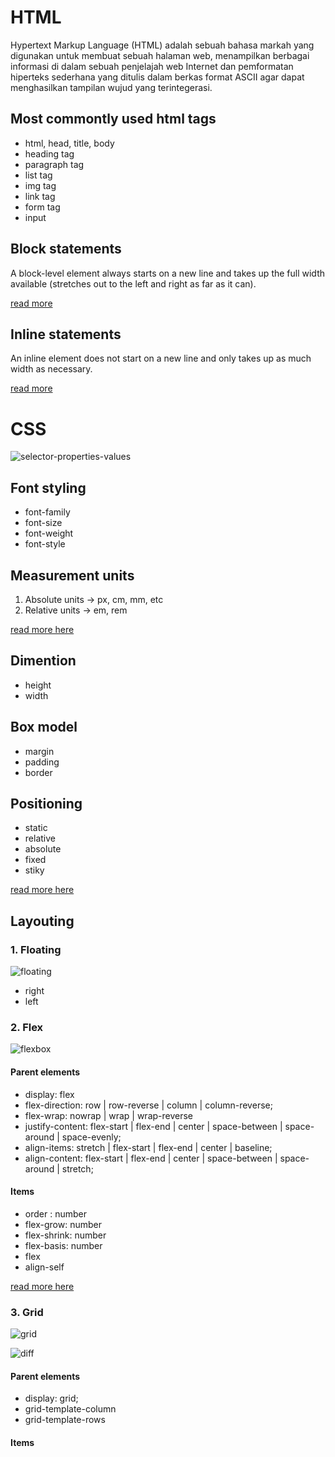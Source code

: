 # HTML

Hypertext Markup Language (HTML) adalah sebuah
bahasa markah yang digunakan untuk membuat sebuah
halaman web, menampilkan berbagai informasi di dalam
sebuah penjelajah web Internet dan pemformatan
hiperteks sederhana yang ditulis dalam berkas format
ASCII agar dapat menghasilkan tampilan wujud yang
terintegerasi.

## Most commontly used html tags

- html, head, title, body
- heading tag
- paragraph tag
- list tag
- img tag
- link tag
- form tag
- input

## Block statements

A block-level element always starts on a new line and takes up the full width available (stretches out to the left and right as far as it can).

[read more](https://www.w3schools.com/html/html_blocks.asp)

## Inline statements

An inline element does not start on a new line and only takes up as much width as necessary.

[read more](https://www.w3schools.com/html/html_blocks.asp)

# CSS

![selector-properties-values](https://www.w3schools.com/css/selector.gif)

## Font styling

- font-family
- font-size
- font-weight
- font-style

## Measurement units

1. Absolute units -> px, cm, mm, etc
2. Relative units -> em, rem

[read more here](https://www.tutorialrepublic.com/css-tutorial/css-units.php)

## Dimention

- height
- width

## Box model

- margin
- padding
- border

## Positioning

- static
- relative
- absolute
- fixed
- stiky

[read more here](https://www.w3schools.com/css/css_positioning.asp)

## Layouting

### 1. Floating

![floating](https://css-tricks.com/wp-content/csstricks-uploads/web-text-wrap.png)

- right
- left

### 2. Flex

![flexbox](https://assets.wordpress.envato-static.com/uploads/2015/06/02-flex-justify-content-design-style.jpg)

#### Parent elements

- display: flex
- flex-direction: row | row-reverse | column | column-reverse;
- flex-wrap: nowrap | wrap | wrap-reverse
- justify-content: flex-start | flex-end | center | space-between | space-around | space-evenly;
- align-items: stretch | flex-start | flex-end | center | baseline;
- align-content: flex-start | flex-end | center | space-between | space-around | stretch;

#### Items

- order : number
- flex-grow: number
- flex-shrink: number
- flex-basis: number
- flex
- align-self

[read more here](https://css-tricks.com/snippets/css/a-guide-to-flexbox/)

### 3. Grid

![grid](https://dab1nmslvvntp.cloudfront.net/wp-content/uploads/2013/05/960-12-col-grid.jpg)

![diff](https://static.cdn-cdpl.com/700x350/2dd7d3ba70bcbe34f8b0d7242c773a78/grid_flex.png)

#### Parent elements

- display: grid;
- grid-template-column
- grid-template-rows

#### Items
